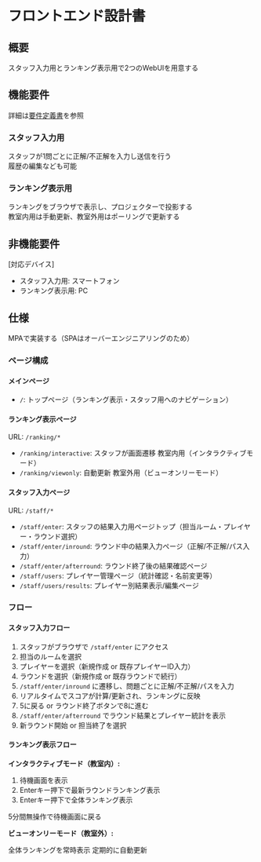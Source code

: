 # フロントエンド設計書

## 概要

スタッフ入力用とランキング表示用で2つのWebUIを用意する

## 機能要件

詳細は[要件定義書](../requirement.md)を参照

### スタッフ入力用

スタッフが1問ごとに正解/不正解を入力し送信を行う  
履歴の編集なども可能  

### ランキング表示用

ランキングをブラウザで表示し、プロジェクターで投影する  
教室内用は手動更新、教室外用はポーリングで更新する

## 非機能要件

[対応デバイス]

- スタッフ入力用: スマートフォン
- ランキング表示用: PC

## 仕様

MPAで実装する（SPAはオーバーエンジニアリングのため）

### ページ構成

#### メインページ

- `/`: トップページ（ランキング表示・スタッフ用へのナビゲーション）

#### ランキング表示ページ

URL: `/ranking/*`

- `/ranking/interactive`: スタッフが画面遷移 教室内用（インタラクティブモード）
- `/ranking/viewonly`: 自動更新 教室外用（ビューオンリーモード）

#### スタッフ入力ページ

URL: `/staff/*`

- `/staff/enter`: スタッフの結果入力用ページトップ（担当ルーム・プレイヤー・ラウンド選択）
- `/staff/enter/inround`: ラウンド中の結果入力ページ（正解/不正解/パス入力）
- `/staff/enter/afterround`: ラウンド終了後の結果確認ページ
- `/staff/users`: プレイヤー管理ページ（統計確認・名前変更等）
- `/staff/users/results`: プレイヤー別結果表示/編集ページ

### フロー

#### スタッフ入力フロー

1. スタッフがブラウザで `/staff/enter` にアクセス
2. 担当のルームを選択
3. プレイヤーを選択（新規作成 or 既存プレイヤーID入力）
4. ラウンドを選択（新規作成 or 既存ラウンドで続行）
5. `/staff/enter/inround` に遷移し、問題ごとに正解/不正解/パスを入力
6. リアルタイムでスコアが計算/更新され、ランキングに反映
7. 5に戻る or ラウンド終了ボタンで8に進む
8. `/staff/enter/afterround` でラウンド結果とプレイヤー統計を表示
9. 新ラウンド開始 or 担当終了を選択

#### ランキング表示フロー

**インタラクティブモード（教室内）:**

1. 待機画面を表示
2. Enterキー押下で最新ラウンドランキング表示
3. Enterキー押下で全体ランキング表示

5分間無操作で待機画面に戻る

**ビューオンリーモード（教室外）:**

全体ランキングを常時表示
定期的に自動更新
